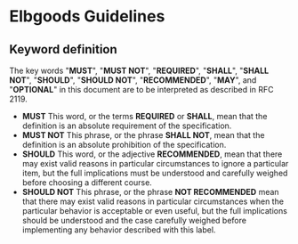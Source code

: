 # Elbgoods Guidelines

## Keyword definition

The key words "**MUST**", "**MUST NOT**", "**REQUIRED**", "**SHALL**", "**SHALL NOT**", "**SHOULD**", "**SHOULD NOT**", "**RECOMMENDED**", "**MAY**", and "**OPTIONAL**" in this document are to be interpreted as described in RFC 2119.

* **MUST** This word, or the terms **REQUIRED** or **SHALL**, mean that the definition is an absolute requirement of the specification.
* **MUST NOT** This phrase, or the phrase **SHALL NOT**, mean that the definition is an absolute prohibition of the specification.
* **SHOULD** This word, or the adjective **RECOMMENDED**, mean that there may exist valid reasons in particular circumstances to ignore a particular item, but the full implications must be understood and carefully weighed before choosing a different course.
* **SHOULD NOT** This phrase, or the phrase **NOT RECOMMENDED** mean that there may exist valid reasons in particular circumstances when the particular behavior is acceptable or even useful, but the full implications should be understood and the case carefully weighed before implementing any behavior described with this label.
